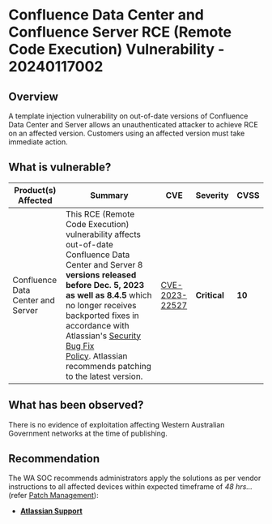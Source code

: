 # Confluence Data Center and Confluence Server RCE (Remote Code Execution) Vulnerability - 20240117002

## Overview

A template injection vulnerability on out-of-date versions of Confluence Data Center and Server allows an unauthenticated attacker to achieve RCE on an affected version. Customers using an affected version must take immediate action.


## What is vulnerable?

| Product(s) Affected | Summary | CVE | Severity | CVSS
| --- | --- |--- | --- | --- |
| Confluence Data Center and Server | This RCE (Remote Code Execution) vulnerability affects out-of-date Confluence Data Center and Server 8 **versions released before Dec. 5, 2023 as well as 8.4.5** which no longer receives backported fixes in accordance with Atlassian's [Security Bug Fix Policy](https://www.atlassian.com/trust/security/bug-fix-policy "https://www.atlassian.com/trust/security/bug-fix-policy"). Atlassian recommends patching to the latest version. | [CVE-2023-22527](https://nvd.nist.gov/vuln/detail/CVE-2023-22527)|**Critical** | **10** |


## What has been observed?

There is no evidence of exploitation affecting Western Australian Government networks at the time of publishing.


## Recommendation

The WA SOC recommends administrators apply the solutions as per vendor instructions to all affected devices within expected timeframe of *48 hrs...* (refer [Patch Management](../guidelines/patch-management.md)):

- [**Atlassian Support**](https://confluence.atlassian.com/security/cve-2023-22527-rce-remote-code-execution-vulnerability-in-confluence-data-center-and-confluence-server-1333990257.html)
